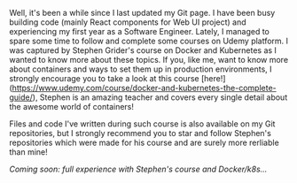 Well, it's been a while since I last updated my Git page.
I have been busy building code (mainly React components for Web UI project) and experiencing my first year as a Software Engineer. Lately, I managed to spare some time to follow and complete some
courses on Udemy platform. I was captured by Stephen Grider's course on Docker and Kubernetes as I wanted to know more about these topics. If you, like me, want
to know more about containers and ways to set them up in production environments, I strongly encourage you to take a look at this course [here!] (https://www.udemy.com/course/docker-and-kubernetes-the-complete-guide/), 
Stephen is an amazing teacher and covers every single detail about the awesome world of containers!

Files and code I've written during such course is also available on my Git repositories, but I strongly recommend you to star and follow Stephen's repositories which were made 
for his course and are surely more rerliable than mine!

_Coming soon: full experience with Stephen's course and Docker/k8s..._
